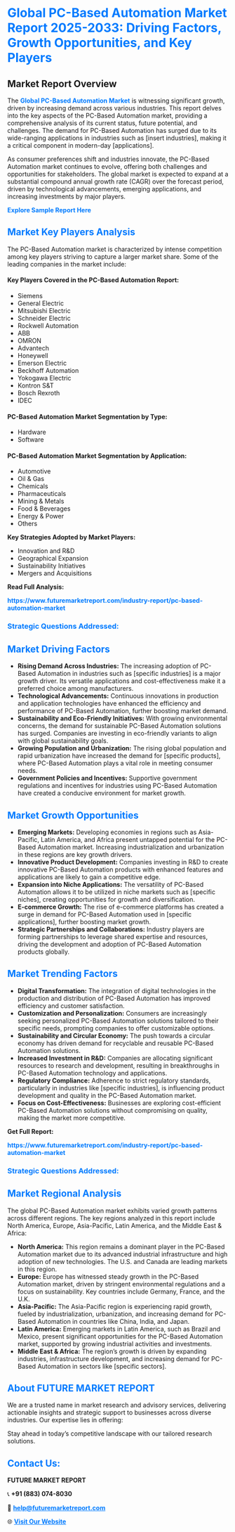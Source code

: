 <h1 style="color: #007BFF;">Global PC-Based Automation Market Report 2025-2033: Driving Factors, Growth Opportunities, and Key Players</h1>

<section id="overview">
<h2>Market Report Overview</h2>
<p>The <a href="https://www.futuremarketreport.com/industry-report/pc-based-automation-market" style="color: #007BFF; text-decoration: none;"><strong>Global PC-Based Automation Market</strong></a> is witnessing significant growth, driven by increasing demand across various industries. This report delves into the key aspects of the PC-Based Automation market, providing a comprehensive analysis of its current status, future potential, and challenges. The demand for PC-Based Automation has surged due to its wide-ranging applications in industries such as [insert industries], making it a critical component in modern-day [applications].</p>
<p>As consumer preferences shift and industries innovate, the PC-Based Automation market continues to evolve, offering both challenges and opportunities for stakeholders. The global market is expected to expand at a substantial compound annual growth rate (CAGR) over the forecast period, driven by technological advancements, emerging applications, and increasing investments by major players.</p>
</section>

<section id="overview">
<p><a href="https://www.futuremarketreport.com/request-sample/reportId=63813" style="color: #007BFF; text-decoration: none;"><strong>Explore Sample Report Here</strong></a></p>
</section>

<section id="key-players">
<h2 style="color: #007BFF;">Market Key Players Analysis</h2>
<p>The PC-Based Automation market is characterized by intense competition among key players striving to capture a larger market share. Some of the leading companies in the market include:</p>
<h4>Key Players Covered in the PC-Based Automation Report:</h4>
<ul><li>Siemens</li><li>General Electric</li><li>Mitsubishi Electric</li><li>Schneider Electric</li><li>Rockwell Automation</li><li>ABB</li><li>OMRON</li><li>Advantech</li><li>Honeywell</li><li>Emerson Electric</li><li>Beckhoff Automation</li><li>Yokogawa Electric</li><li>Kontron S&amp;T</li><li>Bosch Rexroth</li><li>IDEC</li></ul>
<h4>PC-Based Automation Market Segmentation by Type:</h4>
<ul><li>Hardware</li><li>Software</li></ul>

<h4>PC-Based Automation Market Segmentation by Application:</h4>
<ul><li>Automotive</li><li>Oil &amp; Gas</li><li>Chemicals</li><li>Pharmaceuticals</li><li>Mining &amp; Metals</li><li>Food &amp; Beverages</li><li>Energy &amp; Power</li><li>Others</li></ul>
<p><strong>Key Strategies Adopted by Market Players:</strong></p>
<ul>
<li>Innovation and R&D</li>
<li>Geographical Expansion</li>
<li>Sustainability Initiatives</li>
<li>Mergers and Acquisitions</li>
</ul>
</section>

<section>
<p><strong>Read Full Analysis: </strong></p><a href="https://www.futuremarketreport.com/industry-report/pc-based-automation-market" style="color: #007BFF; text-decoration: none;"><strong>https://www.futuremarketreport.com/industry-report/pc-based-automation-market</strong></a>
<h3 style="color: #007BFF;">Strategic Questions Addressed:</h3>
</section>

<section id="driving-factors">
<h2 style="color: #007BFF;">Market Driving Factors</h2>
<ul>
<li><strong>Rising Demand Across Industries:</strong> The increasing adoption of PC-Based Automation in industries such as [specific industries] is a major growth driver. Its versatile applications and cost-effectiveness make it a preferred choice among manufacturers.</li>
<li><strong>Technological Advancements:</strong> Continuous innovations in production and application technologies have enhanced the efficiency and performance of PC-Based Automation, further boosting market demand.</li>
<li><strong>Sustainability and Eco-Friendly Initiatives:</strong> With growing environmental concerns, the demand for sustainable PC-Based Automation solutions has surged. Companies are investing in eco-friendly variants to align with global sustainability goals.</li>
<li><strong>Growing Population and Urbanization:</strong> The rising global population and rapid urbanization have increased the demand for [specific products], where PC-Based Automation plays a vital role in meeting consumer needs.</li>
<li><strong>Government Policies and Incentives:</strong> Supportive government regulations and incentives for industries using PC-Based Automation have created a conducive environment for market growth.</li>
</ul>
</section>

<section id="growth-opportunities">
<h2 style="color: #007BFF;">Market Growth Opportunities</h2>
<ul>
<li><strong>Emerging Markets:</strong> Developing economies in regions such as Asia-Pacific, Latin America, and Africa present untapped potential for the PC-Based Automation market. Increasing industrialization and urbanization in these regions are key growth drivers.</li>
<li><strong>Innovative Product Development:</strong> Companies investing in R&D to create innovative PC-Based Automation products with enhanced features and applications are likely to gain a competitive edge.</li>
<li><strong>Expansion into Niche Applications:</strong> The versatility of PC-Based Automation allows it to be utilized in niche markets such as [specific niches], creating opportunities for growth and diversification.</li>
<li><strong>E-commerce Growth:</strong> The rise of e-commerce platforms has created a surge in demand for PC-Based Automation used in [specific applications], further boosting market growth.</li>
<li><strong>Strategic Partnerships and Collaborations:</strong> Industry players are forming partnerships to leverage shared expertise and resources, driving the development and adoption of PC-Based Automation products globally.</li>
</ul>
</section>

<section id="trending-factors">
<h2 style="color: #007BFF;">Market Trending Factors</h2>
<ul>
<li><strong>Digital Transformation:</strong> The integration of digital technologies in the production and distribution of PC-Based Automation has improved efficiency and customer satisfaction.</li>
<li><strong>Customization and Personalization:</strong> Consumers are increasingly seeking personalized PC-Based Automation solutions tailored to their specific needs, prompting companies to offer customizable options.</li>
<li><strong>Sustainability and Circular Economy:</strong> The push towards a circular economy has driven demand for recyclable and reusable PC-Based Automation solutions.</li>
<li><strong>Increased Investment in R&D:</strong> Companies are allocating significant resources to research and development, resulting in breakthroughs in PC-Based Automation technology and applications.</li>
<li><strong>Regulatory Compliance:</strong> Adherence to strict regulatory standards, particularly in industries like [specific industries], is influencing product development and quality in the PC-Based Automation market.</li>
<li><strong>Focus on Cost-Effectiveness:</strong> Businesses are exploring cost-efficient PC-Based Automation solutions without compromising on quality, making the market more competitive.</li>
</ul>
</section>

<section>
<p><strong>Get Full Report: </strong></p><a href="https://www.futuremarketreport.com/industry-report/pc-based-automation-market" style="color: #007BFF; text-decoration: none;"><strong>https://www.futuremarketreport.com/industry-report/pc-based-automation-market</strong></a>
<h3 style="color: #007BFF;">Strategic Questions Addressed:</h3>
</section>


<section id="regional-analysis">
<h2 style="color: #007BFF;">Market Regional Analysis</h2>
<p>The global PC-Based Automation market exhibits varied growth patterns across different regions. The key regions analyzed in this report include North America, Europe, Asia-Pacific, Latin America, and the Middle East & Africa:</p>
<ul>
<li><strong>North America:</strong> This region remains a dominant player in the PC-Based Automation market due to its advanced industrial infrastructure and high adoption of new technologies. The U.S. and Canada are leading markets in this region.</li>
<li><strong>Europe:</strong> Europe has witnessed steady growth in the PC-Based Automation market, driven by stringent environmental regulations and a focus on sustainability. Key countries include Germany, France, and the U.K.</li>
<li><strong>Asia-Pacific:</strong> The Asia-Pacific region is experiencing rapid growth, fueled by industrialization, urbanization, and increasing demand for PC-Based Automation in countries like China, India, and Japan.</li>
<li><strong>Latin America:</strong> Emerging markets in Latin America, such as Brazil and Mexico, present significant opportunities for the PC-Based Automation market, supported by growing industrial activities and investments.</li>
<li><strong>Middle East & Africa:</strong> The region’s growth is driven by expanding industries, infrastructure development, and increasing demand for PC-Based Automation in sectors like [specific sectors].</li>
</ul>
</section>

<footer>
<h2 style="color: #007BFF;">About FUTURE MARKET REPORT</h2>
<p>We are a trusted name in market research and advisory services, delivering actionable insights and strategic support to businesses across diverse industries. Our expertise lies in offering:</p>

<p>Stay ahead in today’s competitive landscape with our tailored research solutions.</p>

<h2 style="color: #007BFF;">Contact Us:</h2>
<p><strong>FUTURE MARKET REPORT</strong></p>
<p>📞 <strong>+91 (883) 074-8030</strong></p>
<p>📧 <strong><a href="mailto:help@futuremarketreport.com" style="color: #007BFF;">help@futuremarketreport.com</a></strong></p>
<p>🌐 <strong><a href="https://www.futuremarketreport.com/" style="color: #007BFF;">Visit Our Website</a></strong></p>
</footer>